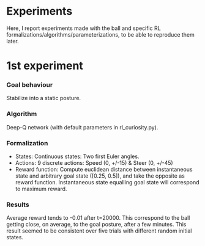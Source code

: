 # Experiments

Here, I report experiments made with the ball and specific RL formalizations/algorithms/parameterizations, to be able to reproduce them later.

# 1st experiment

### Goal behaviour

Stabilize into a static posture.

### Algorithm

Deep-Q network (with default parameters in rl_curiosity.py).

### Formalization

- States: Continuous states: Two first Euler angles.
- Actions: 9 discrete actions: Speed (0, +/-15) & Steer (0, +/-45)
- Reward function: Compute euclidean distance between instantaneous state and arbitrary goal state ([0.25, 0.5]), and take the opposite as reward function. Instantaneous state equalling goal state will correspond to maximum reward.

### Results

Average reward tends to -0.01 after t=20000.
This correspond to the ball getting close, on average, to the goal posture, after a few minutes.
This result seemed to be consistent over five trials with different random initial states.